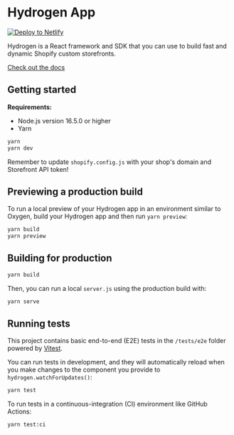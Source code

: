 # Hydrogen App

<a href="https://app.netlify.com/start/deploy?repository=https://github.com/netlify/hydrogen-netlify-starter"><img src="https://www.netlify.com/img/deploy/button.svg" alt="Deploy to Netlify"></a>

Hydrogen is a React framework and SDK that you can use to build fast and dynamic Shopify custom storefronts.

[Check out the docs](https://shopify.dev/custom-storefronts/hydrogen)

## Getting started

**Requirements:**

- Node.js version 16.5.0 or higher
- Yarn

```bash
yarn
yarn dev
```

Remember to update `shopify.config.js` with your shop's domain and Storefront API token!

## Previewing a production build

To run a local preview of your Hydrogen app in an environment similar to Oxygen, build your Hydrogen app and then run `yarn preview`:

```bash
yarn build
yarn preview
```

## Building for production

```bash
yarn build
```

Then, you can run a local `server.js` using the production build with:

```bash
yarn serve
```

## Running tests

This project contains basic end-to-end (E2E) tests in the `/tests/e2e` folder powered by [Vitest](https://vitest.dev).

You can run tests in development, and they will automatically reload when you make changes to the component you provide to `hydrogen.watchForUpdates()`:

```bash
yarn test
```

To run tests in a continuous-integration (CI) environment like GitHub Actions:

```bash
yarn test:ci
```
